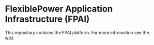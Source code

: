 # FlexiblePower Application Infrastructure (FPAI)

This repository contains the FPAI platform. For more infromation see the [wiki](https://github.com/flexiblepower/fpai-core/wiki).